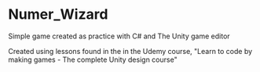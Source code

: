 # Numer_Wizard
Simple game created as practice with C# and The Unity game editor

Created using lessons found in the in the Udemy course, "Learn to code by making games - The complete Unity design course"
